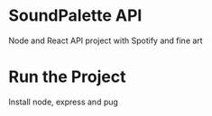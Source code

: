 # SoundPalette API
Node and React API project with Spotify and fine art

# Run the Project
Install node, express and pug
